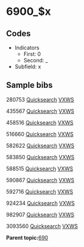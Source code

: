 # 6900\_$x

## Codes

-   Indicators
    -   First: 0
    -   Second: \_
-   Subfield: x

## Sample bibs

280753 [Quicksearch](https://search.library.yale.edu/catalog/280753) [VXWS](http://prodorbis.library.yale.edu:7014/vxws/GetHoldingsService?bibId=280753)

435567 [Quicksearch](https://search.library.yale.edu/catalog/435567) [VXWS](http://prodorbis.library.yale.edu:7014/vxws/GetHoldingsService?bibId=435567)

458516 [Quicksearch](https://search.library.yale.edu/catalog/458516) [VXWS](http://prodorbis.library.yale.edu:7014/vxws/GetHoldingsService?bibId=458516)

516660 [Quicksearch](https://search.library.yale.edu/catalog/516660) [VXWS](http://prodorbis.library.yale.edu:7014/vxws/GetHoldingsService?bibId=516660)

582622 [Quicksearch](https://search.library.yale.edu/catalog/582622) [VXWS](http://prodorbis.library.yale.edu:7014/vxws/GetHoldingsService?bibId=582622)

583850 [Quicksearch](https://search.library.yale.edu/catalog/583850) [VXWS](http://prodorbis.library.yale.edu:7014/vxws/GetHoldingsService?bibId=583850)

588515 [Quicksearch](https://search.library.yale.edu/catalog/588515) [VXWS](http://prodorbis.library.yale.edu:7014/vxws/GetHoldingsService?bibId=588515)

590867 [Quicksearch](https://search.library.yale.edu/catalog/590867) [VXWS](http://prodorbis.library.yale.edu:7014/vxws/GetHoldingsService?bibId=590867)

592716 [Quicksearch](https://search.library.yale.edu/catalog/592716) [VXWS](http://prodorbis.library.yale.edu:7014/vxws/GetHoldingsService?bibId=592716)

924234 [Quicksearch](https://search.library.yale.edu/catalog/924234) [VXWS](http://prodorbis.library.yale.edu:7014/vxws/GetHoldingsService?bibId=924234)

982907 [Quicksearch](https://search.library.yale.edu/catalog/982907) [VXWS](http://prodorbis.library.yale.edu:7014/vxws/GetHoldingsService?bibId=982907)

3093560 [Quicksearch](https://search.library.yale.edu/catalog/3093560) [VXWS](http://prodorbis.library.yale.edu:7014/vxws/GetHoldingsService?bibId=3093560)

**Parent topic:**[690](../../tags/690/690.md)

